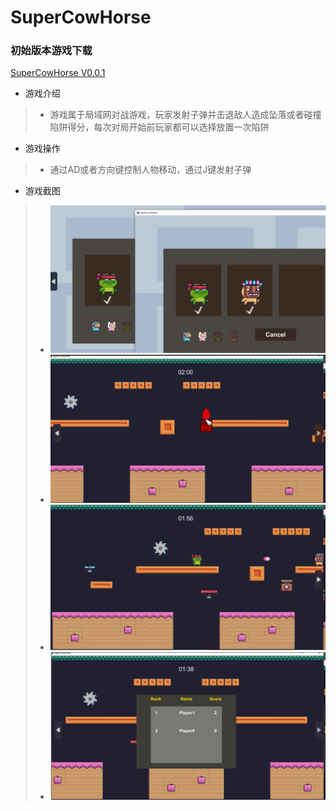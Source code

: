 # SuperCowHorse
  ### 初始版本游戏下载
  
  [SuperCowHorse V0.0.1](https://github.com/Catiger1/SuperCowHorse/blob/master/SuperCowHorse.rar)

* 游戏介绍
>* 游戏属于局域网对战游戏，玩家发射子弹并击退敌人造成坠落或者碰撞陷阱得分，每次对局开始前玩家都可以选择放置一次陷阱
* 游戏操作
>* 通过AD或者方向键控制人物移动，通过J键发射子弹
>
* 游戏截图
>* ![image text](https://github.com/Catiger1/SuperCowHorse/blob/master/Game%20Instructions/Room.png "DBSCAN Performance Comparison")
>* ![image text](https://github.com/Catiger1/SuperCowHorse/blob/master/Game%20Instructions/Place%20Traps.png "DBSCAN Performance Comparison")
>* ![image text](https://github.com/Catiger1/SuperCowHorse/blob/master/Game%20Instructions/Fire.png "DBSCAN Performance Comparison")
>* ![image text](https://github.com/Catiger1/SuperCowHorse/blob/master/Game%20Instructions/Result.png "DBSCAN Performance Comparison")
